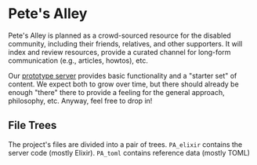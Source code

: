 # Pete's Alley

Pete's Alley is planned as a crowd-sourced resource for the disabled community,
including their friends, relatives, and other supporters.
It will index and review resources, provide a curated channel
for long-form communication (e.g., articles, howtos), etc.

Our [prototype server](http://www.cfcl.com:64000) provides basic functionality
and a "starter set" of content.
We expect both to grow over time, but there should already be enough "there"
there to provide a feeling for the general approach, philosophy, etc.
Anyway, feel free to drop in!

## File Trees

The project's files are divided into a pair of trees.
`PA_elixir` contains the server code (mostly Elixir). 
`PA_toml` contains reference data (mostly TOML)

